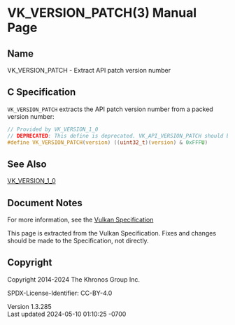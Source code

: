 # VK_VERSION_PATCH(3) Manual Page

## Name

VK_VERSION_PATCH - Extract API patch version number



## <a href="#_c_specification" class="anchor"></a>C Specification

`VK_VERSION_PATCH` extracts the API patch version number from a packed
version number:

``` c
// Provided by VK_VERSION_1_0
// DEPRECATED: This define is deprecated. VK_API_VERSION_PATCH should be used instead.
#define VK_VERSION_PATCH(version) ((uint32_t)(version) & 0xFFFU)
```

## <a href="#_see_also" class="anchor"></a>See Also

[VK_VERSION_1_0](https://registry.khronos.org/vulkan/specs/1.3-extensions/man/html/VK_VERSION_1_0.html)

## <a href="#_document_notes" class="anchor"></a>Document Notes

For more information, see the <a
href="https://registry.khronos.org/vulkan/specs/1.3-extensions/html/vkspec.html#VK_VERSION_PATCH"
target="_blank" rel="noopener">Vulkan Specification</a>

This page is extracted from the Vulkan Specification. Fixes and changes
should be made to the Specification, not directly.

## <a href="#_copyright" class="anchor"></a>Copyright

Copyright 2014-2024 The Khronos Group Inc.

SPDX-License-Identifier: CC-BY-4.0

Version 1.3.285  
Last updated 2024-05-10 01:10:25 -0700
